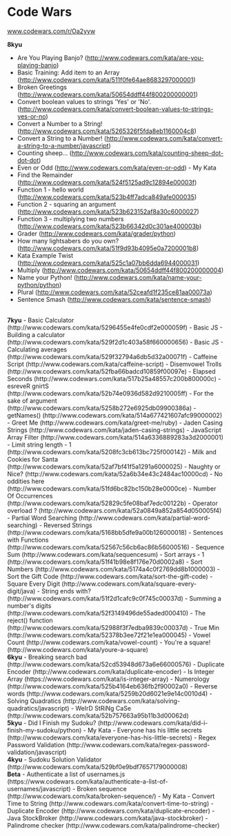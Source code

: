 Code Wars
=================================
www.codewars.com/r/Oa2yyw

<b>8kyu </b>
- Are You Playing Banjo? (http://www.codewars.com/kata/are-you-playing-banjo)
- Basic Training: Add item to an Array (http://www.codewars.com/kata/511f0fe64ae8683297000001)
- Broken Greetings (http://www.codewars.com/kata/50654ddff44f800200000001)
- Convert boolean values to strings 'Yes' or 'No'. (http://www.codewars.com/kata/convert-boolean-values-to-strings-yes-or-no)
- Convert a Number to a String! (http://www.codewars.com/kata/5265326f5fda8eb1160004c8)
- Convert a String to a Number! (http://www.codewars.com/kata/convert-a-string-to-a-number/javascript)
- Counting sheep... (http://www.codewars.com/kata/counting-sheep-dot-dot-dot)
- Even or Odd (http://www.codewars.com/kata/even-or-odd) - My Kata
- Find the Remainder (http://www.codewars.com/kata/524f5125ad9c12894e00003f)
- Function 1 - hello world (http://www.codewars.com/kata/523b4ff7adca849afe000035)
- Function 2 - squaring an argument (http://www.codewars.com/kata/523b623152af8a30c6000027)
- Function 3 - multiplying two numbers (http://www.codewars.com/kata/523b66342d0c301ae400003b)
- Grader (http://www.codewars.com/kata/grader/python)
- How many lightsabers do you own? (http://www.codewars.com/kata/51f9d93b4095e0a7200001b8)
- Kata Example Twist (http://www.codewars.com/kata/525c1a07bb6dda6944000031)
- Multiply (http://www.codewars.com/kata/50654ddff44f800200000004)
- Name your Python! (http://www.codewars.com/kata/name-your-python/python)
- Plural (http://www.codewars.com/kata/52ceafd1f235ce81aa00073a)
- Sentence Smash (http://www.codewars.com/kata/sentence-smash)

<br>
<b>7kyu</b>
- Basic Calculator (http://www.codewars.com/kata/5296455e4fe0cdf2e000059f)
- Basic JS - Building a calculator (http://www.codewars.com/kata/529f2d1c403a58f660000656)
- Basic JS - Calculating averages (http://www.codewars.com/kata/529f32794a6db5d32a00071f)
- Caffeine Script (http://www.codewars.com/kata/caffeine-script)
- Disemvowel Trolls (http://www.codewars.com/kata/52fba66badcd10859f00097e)
- Elapsed Seconds (http://www.codewars.com/kata/517b25a48557c200b800000c)
- esreveR gnirtS (http://www.codewars.com/kata/52b74e0936d582d9210005ff)
- For the sake of argument (http://www.codewars.com/kata/5258b272e6925db09900386a)
- getNames() (http://www.codewars.com/kata/514a677421607afc99000002)
- Greet Me (http://www.codewars.com/kata/greet-me/ruby)
- Jaden Casing Strings (http://www.codewars.com/kata/jaden-casing-strings)
- JavaScript Array Filter (http://www.codewars.com/kata/514a6336889283a3d2000001)
- Limit string length - 1 (http://www.codewars.com/kata/5208fc3cb613bc725f000142)
- Milk and Cookies for Santa (http://www.codewars.com/kata/52af7bf41f5a1291a6000025)
- Naughty or Nice? (http://www.codewars.com/kata/52a6b34e43c2484ac10000cd)
- No oddities here (http://www.codewars.com/kata/51fd6bc82bc150b28e0000ce)
- Number Of Occurrences (http://www.codewars.com/kata/52829c5fe08baf7edc00122b)
- Operator overload ? (http://www.codewars.com/kata/52a0849a852a854d050005f4)
- Partial Word Searching (http://www.codewars.com/kata/partial-word-searching)
- Reversed Strings (http://www.codewars.com/kata/5168bb5dfe9a00b126000018)
- Sentences with Functions (http://www.codewars.com/kata/52567c56cb6ac86b56000516)
- Sequence Sum (http://www.codewars.com/kata/sequencesum)
- Sort arrays - 1 (http://www.codewars.com/kata/51f41b98e8f176e70d0002a8)
- Sort Numbers (http://www.codewars.com/kata/5174a4c0f2769dd8b1000003)
- Sort the Gift Code (http://www.codewars.com/kata/sort-the-gift-code)
- Square Every Digit (http://www.codewars.com/kata/square-every-digit/java)
- String ends with? (http://www.codewars.com/kata/51f2d1cafc9c0f745c00037d)
- Summing a number's digits (http://www.codewars.com/kata/52f3149496de55aded000410)
- The reject() function (http://www.codewars.com/kata/52988f3f7edba9839c00037d)
- True Min (http://www.codewars.com/kata/52378b3ee72f21e1ea000045)
- Vowel Count (http://www.codewars.com/kata/vowel-count)
- You're a square! (http://www.codewars.com/kata/youre-a-square)

<br>
<b>6kyu</b>
- Breaking search bad (http://www.codewars.com/kata/52cd53948d673a6e66000576)
- Duplicate Encoder (http://www.codewars.com/kata/duplicate-encoder)
- Is Integer Array (https://www.codewars.com/kata/is-integer-array)
- Numerology (http://www.codewars.com/kata/525b4164eb636fb2f90002a0)
- Reverse words (http://www.codewars.com/kata/5259b20d6021e9e14c0010d4)
- Solving Quadratics (http://www.codewars.com/kata/solving-quadratics/javascript)
- WeIrD StRiNg CaSe (http://www.codewars.com/kata/52b757663a95b11b3d00062d)

<br>
<b>5kyu</b>
- Did I Finish my Sudoku? (http://www.codewars.com/kata/did-i-finish-my-sudoku/python) - My Kata
- Everyone has his little secrets (http://www.codewars.com/kata/everyone-has-his-little-secrets)
- Regex Password Validation (http://www.codewars.com/kata/regex-password-validation/javascript)

<br>
<b>4kyu</b>
- Sudoku Solution Validator (http://www.codewars.com/kata/529bf0e9bdf7657179000008)

<br>
<b>Beta</b>
- Authenticate a list of usernames.js (https://www.codewars.com/kata/authenticate-a-list-of-usernames/javascript)
- Broken sequence (http://www.codewars.com/kata/broken-sequence/) - My Kata
- Convert Time to String (http://www.codewars.com/kata/convert-time-to-string)
- Duplicate Encoder (http://www.codewars.com/kata/duplicate-encoder)
- Java StockBroker (http://www.codewars.com/kata/java-stockbroker)
- Palindrome checker (http://www.codewars.com/kata/palindrome-checker)
